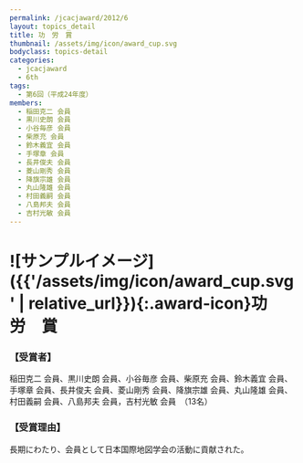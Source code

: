 ```yaml
---
permalink: /jcacjaward/2012/6
layout: topics_detail
title: 功　労　賞
thumbnail: /assets/img/icon/award_cup.svg
bodyclass: topics-detail
categories:
  - jcacjaward
  - 6th
tags:
  - 第6回（平成24年度）
members:
  - 稲田克二 会員
  - 黒川史朗 会員
  - 小谷毎彦 会員
  - 柴原充 会員
  - 鈴木義宜 会員
  - 手塚章 会員
  - 長井俊夫 会員
  - 菱山剛秀 会員
  - 降旗宗雄 会員
  - 丸山隆雄 会員
  - 村田義嗣 会員
  - 八島邦夫 会員
  - 吉村光敏 会員
---
```


# ![サンプルイメージ]({{'/assets/img/icon/award_cup.svg' | relative_url}}){:.award-icon}功　労　賞

### 【受賞者】

稲田克二 会員、黒川史朗 会員、小谷毎彦 会員、柴原充 会員、鈴木義宜 会員、手塚章 会員、長井俊夫 会員、菱山剛秀 会員、降旗宗雄 会員、丸山隆雄 会員、村田義嗣 会員、八島邦夫 会員，吉村光敏 会員　（13名）

### 【受賞理由】

長期にわたり、会員として日本国際地図学会の活動に貢献された。

